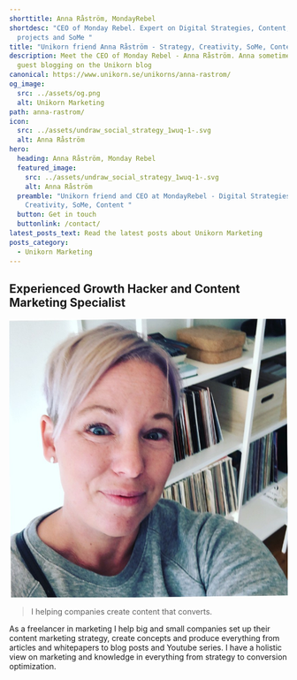 ```yaml
---
shorttitle: Anna Råström, MondayRebel
shortdesc: "CEO of Monday Rebel. Expert on Digital Strategies, Content, Creative
  projects and SoMe "
title: "Unikorn friend Anna Råström - Strategy, Creativity, SoMe, Content "
description: Meet the CEO of Monday Rebel - Anna Råström. Anna sometimes do some
  guest blogging on the Unikorn blog
canonical: https://www.unikorn.se/unikorns/anna-rastrom/
og_image:
  src: ../assets/og.png
  alt: Unikorn Marketing
path: anna-rastrom/
icon:
  src: ../assets/undraw_social_strategy_1wuq-1-.svg
  alt: Anna Råström
hero:
  heading: Anna Råström, Monday Rebel
  featured_image:
    src: ../assets/undraw_social_strategy_1wuq-1-.svg
    alt: Anna Råström
  preamble: "Unikorn friend and CEO at MondayRebel - Digital Strategies,
    Creativity, SoMe, Content "
  button: Get in touch
  buttonlink: /contact/
latest_posts_text: Read the latest posts about Unikorn Marketing
posts_category:
  - Unikorn Marketing
---
```

## Experienced Growth Hacker and Content Marketing Specialist

![Anna Råström](../assets/anna.jpeg)

> I helping companies create content that converts. 

As a freelancer in marketing I help big and small companies set up their content marketing strategy, create concepts and produce everything from articles and whitepapers to blog posts and Youtube series. I have a holistic view on marketing and knowledge in everything from strategy to conversion optimization.